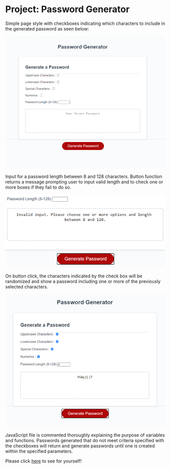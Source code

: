 # Project: Password Generator

Simple page style with checkboxes indicating which characters to include in the generated password as seen below:

![Webpage On Page Load](./images/onload.PNG)

Input for a password length between 8 and 128 characters. Button function returns a message prompting user to input valid length and to check one or more boxes if they fail to do so.

![Password Length and Error Message](./images/pwlength.PNG)

On button click, the characters indicated by the check box will be randomized and show a password including one or more of the previously selected characters. 

![Password All Selected](./images/pw.PNG)


JavaScript file is commented thoroughly explaining the purpose of variables and functions. Passwords generated that do not meet criteria specified with the checkboxes will return and generate passwords until one is created within the specified parameters.

Please click [here](https://zacharybinx.github.io/pw-generator/) to see for yourself!